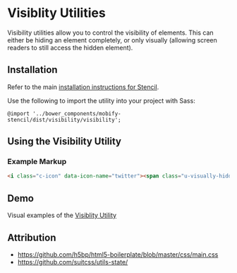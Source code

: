 # Visiblity Utilities

Visibility utilities allow you to control the visibility of elements. This can either be hiding an element completely, or only visually (allowing screen readers to still access the hidden element).


## Installation

Refer to the main [installation instructions for Stencil](https://github.com/mobify/stencil#installation).

Use the following to import the utility into your project with Sass:

```
@import '../bower_components/mobify-stencil/dist/visibility/visibility';
```


## Using the Visibility Utility


### Example Markup

```html
<i class="c-icon" data-icon-name="twitter"><span class="u-visually-hidden">Twitter</span></i>
```


## Demo

Visual examples of the [Visiblity Utility](https://mobify.github.io/stencil/visual/utils/visibility/index.html)


## Attribution

- https://github.com/h5bp/html5-boilerplate/blob/master/css/main.css
- https://github.com/suitcss/utils-state/
